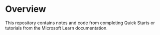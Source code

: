 # Overview

This repository contains notes and code from completing Quick Starts or tutorials from the Microsoft Learn documentation. 